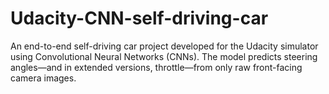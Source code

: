 # Udacity-CNN-self-driving-car
An end-to-end self-driving car project developed for the Udacity simulator using Convolutional Neural Networks (CNNs). The model predicts steering angles—and in extended versions, throttle—from only raw front-facing camera images. 
